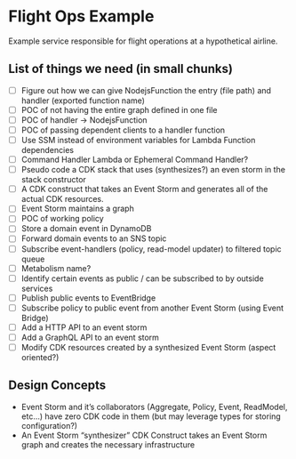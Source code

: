# Flight Ops Example

Example service responsible for flight operations at a hypothetical airline.

## List of things we need (in small chunks)

- [ ] Figure out how we can give NodejsFunction the entry (file path) and handler (exported function name)
- [ ] POC of not having the entire graph defined in one file
- [ ] POC of handler -> NodejsFunction
- [ ] POC of passing dependent clients to a handler function
- [ ] Use SSM instead of environment variables for Lambda Function dependencies
- [ ] Command Handler Lambda or Ephemeral Command Handler?
- [ ] Pseudo code a CDK stack that uses (synthesizes?) an even storm in the stack constructor
- [ ] A CDK construct that takes an Event Storm and generates all of the actual CDK resources.
- [ ] Event Storm maintains a graph
- [ ] POC of working policy
- [ ] Store a domain event in DynamoDB
- [ ] Forward domain events to an SNS topic
- [ ] Subscribe event-handlers (policy, read-model updater) to filtered topic queue
- [ ] Metabolism name?
- [ ] Identify certain events as public / can be subscribed to by outside services
- [ ] Publish public events to EventBridge
- [ ] Subscribe policy to public event from another Event Storm (using Event Bridge)
- [ ] Add a HTTP API to an event storm
- [ ] Add a GraphQL API to an event storm
- [ ] Modify CDK resources created by a synthesized Event Storm (aspect oriented?)

## Design Concepts

- Event Storm and it’s collaborators (Aggregate, Policy, Event, ReadModel, etc…) have zero CDK code in them (but may leverage types for storing configuration?)
- An Event Storm “synthesizer” CDK Construct takes an Event Storm graph and creates the necessary infrastructure
